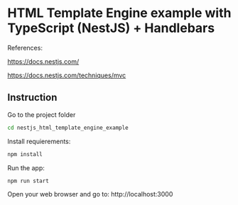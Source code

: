 # HTML Template Engine example with TypeScript (NestJS) + Handlebars

References:

https://docs.nestjs.com/

https://docs.nestjs.com/techniques/mvc

## Instruction

Go to the project folder
```bash
cd nestjs_html_template_engine_example
```

Install requierements:
```bash
npm install
```

Run the app:
```bash
npm run start
```

Open your web browser and go to:
http://localhost:3000
